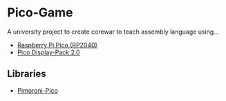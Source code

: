 # Pico-Game
A university project to create corewar to teach assembly language using...  
  * [Raspberry Pi Pico (RP2040)](https://www.raspberrypi.com/documentation/microcontrollers/raspberry-pi-pico.html)
  * [Pico Display-Pack 2.0](https://thepihut.com/products/pico-display-pack-2-0)

## Libraries
 * [Pimoroni-Pico](https://github.com/pimoroni/pimoroni-pico)
